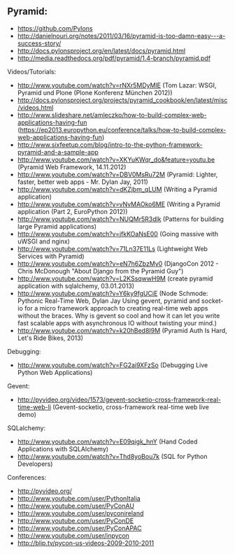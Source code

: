 ## Pyramid:

  - https://github.com/Pylons
  - http://danielnouri.org/notes/2011/03/16/pyramid-is-too-damn-easy---a-success-story/
  - http://docs.pylonsproject.org/en/latest/docs/pyramid.html
  - http://media.readthedocs.org/pdf/pyramid/1.4-branch/pyramid.pdf


  Videos/Tutorials:
  - http://www.youtube.com/watch?v=rNXr5MDyMlE (Tom Lazar: WSGI, Pyramid und Plone (Plone Konferenz München 2012))
  - http://docs.pylonsproject.org/projects/pyramid_cookbook/en/latest/misc/videos.html
  - http://www.slideshare.net/amleczko/how-to-build-complex-web-applications-having-fun (https://ep2013.europython.eu/conference/talks/how-to-build-complex-web-applications-having-fun)
  - http://www.sixfeetup.com/blog/intro-to-the-python-framework-pyramid-and-a-sample-app
  - http://www.youtube.com/watch?v=XKYuKWqr_do&feature=youtu.be (Pyramid Web Framework, 14.11.2012)
  - http://www.youtube.com/watch?v=DBV0MsRu72M (Pyramid: Lighter, faster, better web apps - Mr. Dylan Jay, 2011)
  - http://www.youtube.com/watch?v=dKZjbm_qLUM (Writing a Pyramid application)
  - http://www.youtube.com/watch?v=vNvMAOko6ME (Writing a Pyramid application (Part 2, EuroPython 2012))
  - http://www.youtube.com/watch?v=NUQMr5R3dlk (Patterns for building large Pyramid applications)
  - http://www.youtube.com/watch?v=jfkKOaNsE00 (Going massive with uWSGI and nginx)
  - http://www.youtube.com/watch?v=71Ln37E11Ls (Lightweight Web Services with Pyramid)
  - http://www.youtube.com/watch?v=eN7h6ZbzMy0 (DjangoCon 2012 - Chris McDonough "About Django from the Pyramid Guy")
  - http://www.youtube.com/watch?v=L2KSsqwwH9M (create pyramid application with sqlalchemy,  03.01.2013)
  - http://www.youtube.com/watch?v=Y6ky9fgUCiE (Node Schmode: Pythonic Real-Time Web, Dylan Jay
Using gevent, pyramid and socket-io for a micro framework approach to creating real-time web apps without the braces. Why is gevent so cool and how it can let you write fast scalable apps with asynchronous IO without twisting your mind.)
  - http://www.youtube.com/watch?v=k20hBed8I9M (Pyramid Auth Is Hard, Let's Ride Bikes, 2013)


Debugging:
  - http://www.youtube.com/watch?v=FG2ai9XFzSo (Debugging Live Python Web Applications)

Gevent:
  - http://pyvideo.org/video/1573/gevent-socketio-cross-framework-real-time-web-li (Gevent-socketio, cross-framework real-time web live demo)

SQLalchemy:
  - http://www.youtube.com/watch?v=E09qigk_hnY (Hand Coded Applications with SQLAlchemy)
  - http://www.youtube.com/watch?v=Thd8yoBou7k (SQL for Python Developers)



Conferences:
  - http://pyvideo.org/
  - http://www.youtube.com/user/PythonItalia
  - http://www.youtube.com/user/PyConAU
  - http://www.youtube.com/user/pyconireland
  - http://www.youtube.com/user/PyConDE
  - http://www.youtube.com/user/PyConAPAC
  - http://www.youtube.com/user/inpycon
  - http://blip.tv/pycon-us-videos-2009-2010-2011